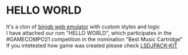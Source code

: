 # HELLO WORLD
It's a clon of <a href="https://github.com/binji/binjgb">binjgb web emulator</a> with custom styles and logic <br />
I have attached our rom "HELLO WORLD", which participates in the #GAMECOMPO21 competition in the nomination "Best Music Cartridge"<br />
If you intetested how game was created please check <a href="https://github.com/rondnelson99/lsdpack-kit">LSDJPACK-KIT</a>
